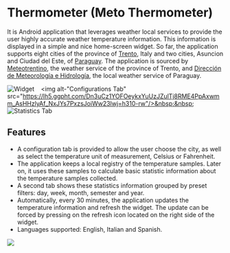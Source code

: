 Thermometer (Meto Thermometer)
==============================

It is Android application that leverages weather local services to provide the user highly accurate weather temperature information. This information is displayed in a simple and nice home-screen widget.
So far, the application supports eight cities of the province of <a href="http://en.wikipedia.org/wiki/Trento">Trento</a>, Italy and two cities, Asuncion and Ciudad del Este, of <a href="http://en.wikipedia.org/wiki/Paraguay">Paraguay</a>. The application is sourced by <a href="http://www.meteotrentino.it">Meteotrentino</a>, the weather service of the province of Trento, and <a href="http://dinac.gov.py/">Dirección de Meteorología e Hidrología</a>, the local weather service of Paraguay.

<img alt="Widget" src="https://lh5.ggpht.com/hAgxJ7wzpxaBJP9YsLu6Lwi_jSTs94M3dbBkkFrQ9k71A6a3YSrCddaJcCWHcLT5F74=h310-rw" />&nbsp;&nbsp;&nbsp;
<img alt-"Configurations Tab" src="https://lh5.ggpht.com/Dn3uCz1YOFOeykxYuUzJZulTj8RME4PpAxwmm_AsHHzlyAf_NxJYs7PxzsJoiWw23lwj=h310-rw"/>&nbsp;&nbsp;&nbsp;
<img alt="Statistics Tab" src="https://lh3.ggpht.com/yhgwnbkS-BGxFdhZD-b6yXXq9hrV-KwwZnMkbGeyyucMP0vh6eaV93GOB57Zf6tVLBJd=h310-rw"/>

Features
--------
* A configuration tab is provided to allow the user choose the city, as well as select the temperature unit of measurement, Celsius or Fahrenheit.
* The application keeps a local registry of the temperature samples. Later on, it uses these samples to calculate basic statistic information about the temperature samples collected.
* A second tab shows these statistics information grouped by preset filters: day, week, month, semester and year.
* Automatically, every 30 minutes, the application updates the temperature information and refresh the widget. The update can be forced by pressing on the refresh icon located on the right side of the widget.
* Languages supported: English, Italian and Spanish.

<a href="https://play.google.com/store/apps/details?id=com.lemontruck.thermo"><img src="http://www.moves-app.com/assets/google-play-badge-big.png"/></a>
